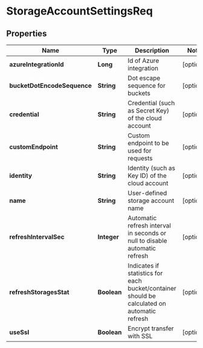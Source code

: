 
# StorageAccountSettingsReq

## Properties
Name | Type | Description | Notes
------------ | ------------- | ------------- | -------------
**azureIntegrationId** | **Long** | Id of Azure integration |  [optional]
**bucketDotEncodeSequence** | **String** | Dot escape sequence for buckets |  [optional]
**credential** | **String** | Credential (such as Secret Key) of the cloud account |  [optional]
**customEndpoint** | **String** | Custom endpoint to be used for requests |  [optional]
**identity** | **String** | Identity (such as Key ID) of the cloud account |  [optional]
**name** | **String** | User-defined storage account name |  [optional]
**refreshIntervalSec** | **Integer** | Automatic refresh interval in seconds or null to disable automatic refresh |  [optional]
**refreshStoragesStat** | **Boolean** | Indicates if statistics for each bucket/container should be calculated on automatic refresh |  [optional]
**useSsl** | **Boolean** | Encrypt transfer with SSL |  [optional]



